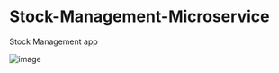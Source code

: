 # Stock-Management-Microservice
Stock Management app

![image](https://github.com/maelemonides/Stock-Management-Microservice/assets/101704314/d8bb9e15-d2e9-4ff0-a82e-2bd560d7ae55)

